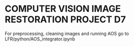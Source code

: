# COMPUTER VISION IMAGE RESTORATION PROJECT D7

For preprocessing, cleaning images and running AOS go to LFR/python/AOS_integrator.ipynb